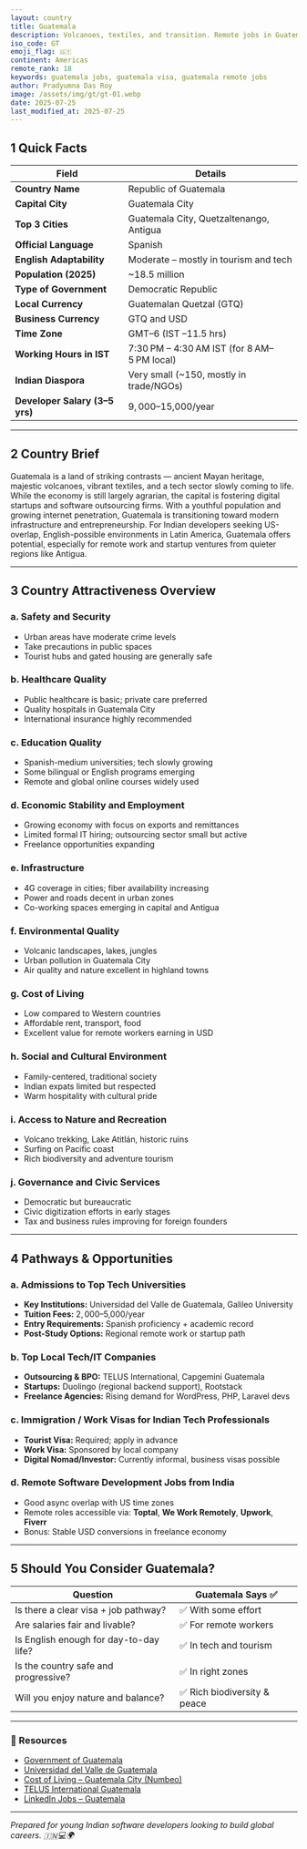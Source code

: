```yaml
---
layout: country
title: Guatemala
description: Volcanoes, textiles, and transition. Remote jobs in Guatemala. Trilp AI curated info. Indians in Guatemala.
iso_code: GT
emoji_flag: 🇬🇹
continent: Americas
remote_rank: 18
keywords: guatemala jobs, guatemala visa, guatemala remote jobs
author: Pradyumna Das Roy
image: /assets/img/gt/gt-01.webp
date: 2025-07-25
last_modified_at: 2025-07-25
---
```


## 1 Quick Facts

| Field                          | Details                                     |
| ------------------------------ | ------------------------------------------- |
| **Country Name**               | Republic of Guatemala                       |
| **Capital City**               | Guatemala City                              |
| **Top 3 Cities**               | Guatemala City, Quetzaltenango, Antigua     |
| **Official Language**          | Spanish                                     |
| **English Adaptability**       | Moderate – mostly in tourism and tech       |
| **Population (2025)**          | ~18.5 million                               |
| **Type of Government**         | Democratic Republic                         |
| **Local Currency**             | Guatemalan Quetzal (GTQ)                    |
| **Business Currency**          | GTQ and USD                                 |
| **Time Zone**                  | GMT–6 (IST –11.5 hrs)                       |
| **Working Hours in IST**       | 7:30 PM – 4:30 AM IST (for 8 AM–5 PM local) |
| **Indian Diaspora**            | Very small (~150, mostly in trade/NGOs)     |
| **Developer Salary (3–5 yrs)** | $9,000–$15,000/year                         |

---

## 2 Country Brief

Guatemala is a land of striking contrasts — ancient Mayan heritage, majestic volcanoes, vibrant textiles, and a tech sector slowly coming to life. While the economy is still largely agrarian, the capital is fostering digital startups and software outsourcing firms. With a youthful population and growing internet penetration, Guatemala is transitioning toward modern infrastructure and entrepreneurship. For Indian developers seeking US-overlap, English-possible environments in Latin America, Guatemala offers potential, especially for remote work and startup ventures from quieter regions like Antigua.

---

## 3 Country Attractiveness Overview

### a. Safety and Security

- Urban areas have moderate crime levels
- Take precautions in public spaces
- Tourist hubs and gated housing are generally safe

### b. Healthcare Quality

- Public healthcare is basic; private care preferred
- Quality hospitals in Guatemala City
- International insurance highly recommended

### c. Education Quality

- Spanish-medium universities; tech slowly growing
- Some bilingual or English programs emerging
- Remote and global online courses widely used

### d. Economic Stability and Employment

- Growing economy with focus on exports and remittances
- Limited formal IT hiring; outsourcing sector small but active
- Freelance opportunities expanding

### e. Infrastructure

- 4G coverage in cities; fiber availability increasing
- Power and roads decent in urban zones
- Co-working spaces emerging in capital and Antigua

### f. Environmental Quality

- Volcanic landscapes, lakes, jungles
- Urban pollution in Guatemala City
- Air quality and nature excellent in highland towns

### g. Cost of Living

- Low compared to Western countries
- Affordable rent, transport, food
- Excellent value for remote workers earning in USD

### h. Social and Cultural Environment

- Family-centered, traditional society
- Indian expats limited but respected
- Warm hospitality with cultural pride

### i. Access to Nature and Recreation

- Volcano trekking, Lake Atitlán, historic ruins
- Surfing on Pacific coast
- Rich biodiversity and adventure tourism

### j. Governance and Civic Services

- Democratic but bureaucratic
- Civic digitization efforts in early stages
- Tax and business rules improving for foreign founders

---

## 4 Pathways & Opportunities

### a. Admissions to Top Tech Universities

- **Key Institutions:** Universidad del Valle de Guatemala, Galileo University
- **Tuition Fees:** $2,000–$5,000/year
- **Entry Requirements:** Spanish proficiency + academic record
- **Post-Study Options:** Regional remote work or startup path

### b. Top Local Tech/IT Companies

- **Outsourcing & BPO:** TELUS International, Capgemini Guatemala
- **Startups:** Duolingo (regional backend support), Rootstack
- **Freelance Agencies:** Rising demand for WordPress, PHP, Laravel devs

### c. Immigration / Work Visas for Indian Tech Professionals

- **Tourist Visa:** Required; apply in advance
- **Work Visa:** Sponsored by local company
- **Digital Nomad/Investor:** Currently informal, business visas possible

### d. Remote Software Development Jobs from India

- Good async overlap with US time zones
- Remote roles accessible via: **Toptal**, **We Work Remotely**, **Upwork**, **Fiverr**
- Bonus: Stable USD conversions in freelance economy

---

## 5 Should You Consider Guatemala?

| Question                               | Guatemala Says ✅            |
| -------------------------------------- | ---------------------------- |
| Is there a clear visa + job pathway?   | ✅ With some effort          |
| Are salaries fair and livable?         | ✅ For remote workers        |
| Is English enough for day-to-day life? | ✅ In tech and tourism       |
| Is the country safe and progressive?   | ✅ In right zones            |
| Will you enjoy nature and balance?     | ✅ Rich biodiversity & peace |

---

### 🔗 Resources

- [Government of Guatemala](https://www.gob.gt/)
- [Universidad del Valle de Guatemala](https://www.uvg.edu.gt/)
- [Cost of Living – Guatemala City (Numbeo)](https://www.numbeo.com/cost-of-living/in/Guatemala-City)
- [TELUS International Guatemala](https://www.telusinternational.com/locations/guatemala)
- [LinkedIn Jobs – Guatemala](https://www.linkedin.com/jobs/search/?location=Guatemala)

---

_Prepared for young Indian software developers looking to build global careers. 🇮🇳💻🌍_

